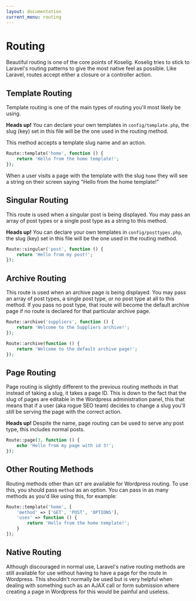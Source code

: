 ```yaml
---
layout: documentation
current_menu: routing
---
```


# Routing

Beautiful routing is one of the core points of Koselig. Koselig tries to stick to Laravel's routing patterns to give the most native feel as possible. Like Laravel, routes accept either a closure or a controller action.

## Template Routing

Template routing is one of the main types of routing you'll most likely be using. 

<div class="alert alert-info" role="alert"><strong>Heads up!</strong> You can declare your own templates in <code>config/template.php</code>, the slug (key) set in this file will be the one used in the routing method.</div>

This method accepts a template slug name and an action.

```php
Route::template('home', function () {
    return 'Hello from the home template!';
});
```

When a user visits a page with the template with the slug `home` they will see a string on their screen saying "Hello from the home template!"

## Singular Routing

This route is used when a singular post is being displayed. You may pass an array of post types or a single post type as a string to this method.

<div class="alert alert-info" role="alert"><strong>Heads up!</strong> You can declare your own templates in <code>config/posttypes.php</code>, the slug (key) set in this file will be the one used in the routing method.</div>

```php
Route::singular('post', function () {
    return 'Hello from my post!';
});
```

## Archive Routing

This route is used when an archive page is being displayed. You may pass an array of post types, a single post type, or no post type at all to this method. If you pass no post type, that route will become the default archive page if no route is declared for that particular archive page.

```php
Route::archive('suppliers', function () {
    return 'Welcome to the Suppliers archive!';
});

Route::archive(function () {
    return 'Welcome to the default archive page!';
});
```

## Page Routing

Page routing is slightly different to the previous routing methods in that instead of taking a slug, it takes a page ID. This is down to the fact that the slug of pages are editable in the Wordpress administration panel, this that means that if a user (aka rogue SEO team) decides to change a slug you'll still be serving the page with the correct action.

<div class="alert alert-info" role="alert"><strong>Heads up!</strong> Despite the name, page routing can be used to serve any post type, this includes normal posts.</div>

```php
Route::page(3, function () {
    echo 'Hello from my page with id 3!';
});
```

## Other Routing Methods

Routing methods other than `GET` are available for Wordpress routing. To use this, you should pass `method` as an option. You can pass in as many methods as you'd like using this, for example:

```php
Route::template('home', [
    'method' => ['GET', 'POST', 'OPTIONS'],
    'uses' => function () {
        return 'Hello from the home template!';
    }
]);
```

## Native Routing

Although discouraged in normal use, Laravel's native routing methods are still available for use without having to have a page for the route in Wordpress. This shouldn't normally be used but is very helpful when dealing with something such as an AJAX call or form submission where creating a page in Wordpress for this would be painful and useless.